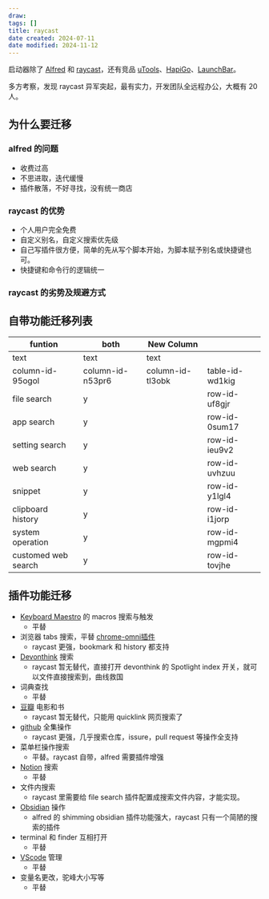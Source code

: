 ```yaml
---
draw:
tags: []
title: raycast
date created: 2024-07-11
date modified: 2024-11-12
---
```


启动器除了 [Alfred](Alfred) 和 [raycast](raycast.md)，还有竞品 [uTools](uTools)、[HapiGo](HapiGo)、[LaunchBar](LaunchBar)。

多方考察，发现 raycast 异军突起，最有实力，开发团队全远程办公，大概有 20 人。

## 为什么要迁移

### alfred 的问题

- 收费过高
- 不思进取，迭代缓慢
- 插件散落，不好寻找，没有统一商店

### raycast 的优势

- 个人用户完全免费
- 自定义别名，自定义搜索优先级
- 自己写插件很方便，简单的先从写个脚本开始，为脚本赋予别名或快捷键也可。
- 快捷键和命令行的逻辑统一

### raycast 的劣势及规避方式

## 自带功能迁移列表

| funtion | both | New Column | |
| ------------------- | ---------------- | ---------------- | --------------- |
| text | text | text | |
| column-id-95ogol | column-id-n53pr6 | column-id-tl3obk | table-id-wd1kig |
| file search | y | | row-id-uf8gjr |
| app search | y | | row-id-0sum17 |
| setting search | y | | row-id-ieu9v2 |
| web search | y | | row-id-uvhzuu |
| snippet | y | | row-id-y1lgl4 |
| clipboard history | y | | row-id-i1jorp |
| system operation | y | | row-id-mgpmi4 |
| customed web search | y | | row-id-tovjhe |

## 插件功能迁移

- [Keyboard Maestro](Keyboard%20Maestro) 的 macros 搜索与触发
	- 平替
- 浏览器 tabs 搜索，平替 [chrome-omni插件](chrome-omni插件)
	- raycast 更强，bookmark 和 history 都支持
- [Devonthink](Devonthink) 搜索
	- raycast 暂无替代，直接打开 devonthink 的 Spotlight index 开关，就可以文件直接搜索到，曲线救国
- 词典查找
	- 平替
- [豆瓣](豆瓣) 电影和书
	- raycast 暂无替代，只能用 quicklink 网页搜索了
- [github](github.md) 全集操作
	- raycast 更强，几乎搜索仓库，issure，pull request 等操作全支持
- 菜单栏操作搜索
	- 平替。raycast 自带，alfred 需要插件增强
- [Notion](Notion.md) 搜索
	- 平替
- 文件内搜索
	- raycast 里需要给 file search 插件配置成搜索文件内容，才能实现。
- [Obsidian](Obsidian.md) 操作
	- alfred 的 shimming obsidian 插件功能强大，raycast 只有一个简陋的搜索的插件
- terminal 和 finder 互相打开
	- 平替
- [VScode](VScode.md) 管理
	- 平替
- 变量名更改，驼峰大小写等
	- 平替
